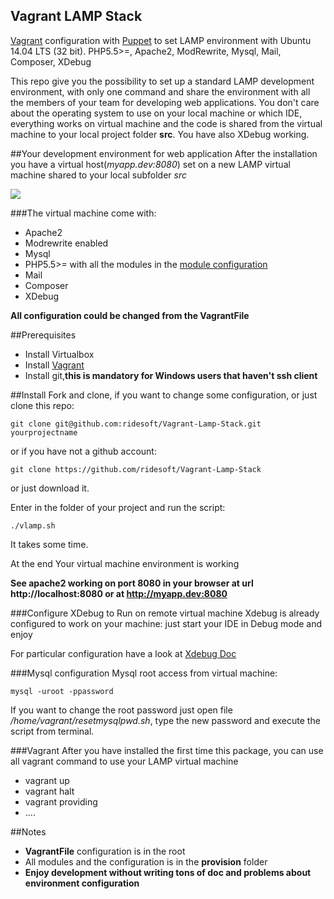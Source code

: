Vagrant LAMP Stack
------------------------

[Vagrant](https://www.vagrantup.com) configuration with [Puppet](https://puppetlabs.com) to set LAMP environment with Ubuntu 14.04 LTS (32 bit). PHP5.5>=, Apache2, ModRewrite, Mysql, Mail, Composer, XDebug

This repo give you the possibility to set up a standard LAMP development environment, with only one command and share the environment with all the members of your team for developing web applications. You don't care about the operating system to use on your local machine or which IDE, everything works on virtual machine and the code is shared from the virtual machine to your local project folder **src**.
You have also XDebug working.

##Your development environment for web application
After the installation you have a virtual host(*myapp.dev:8080*) set on a new LAMP virtual machine shared to your local subfolder *src*

![](https://github.com/ridesoft/Vagrant-Lamp-Stack/blob/master/doc/imgs/php5-5-24.png)

###The virtual machine  come with:
- Apache2
- Modrewrite enabled
- Mysql
- PHP5.5>= with all the modules in the [module configuration](https://github.com/ridesoft/VagrantLampStack/blob/master/provision/modules/php/manifests/init.pp)
- Mail
- Composer
- XDebug

**All configuration could be changed from the VagrantFile**

##Prerequisites
- Install Virtualbox
- Install [Vagrant](https://www.vagrantup.com)
- Install git,**this is mandatory for Windows users that haven't ssh client**

##Install
Fork and clone, if you want to change some configuration, or just clone this repo:
```
git clone git@github.com:ridesoft/Vagrant-Lamp-Stack.git yourprojectname
```
or if you have not a github account:
```
git clone https://github.com/ridesoft/Vagrant-Lamp-Stack
```
or just download it.

Enter in the folder of your project and run the script:
```
./vlamp.sh
```

It takes some time.

At the end Your virtual machine environment is working

**See apache2 working on port 8080 in your browser at url http://localhost:8080 or at http://myapp.dev:8080**

###Configure XDebug to Run on remote virtual machine
Xdebug is already configured to work on your machine: just start your IDE in Debug mode and enjoy

For particular configuration have a look at [Xdebug Doc](http://xdebug.org/docs/remote)

###Mysql configuration
Mysql root access from virtual machine:
```
mysql -uroot -ppassword
```
If you want to change the root password just open file */home/vagrant/resetmysqlpwd.sh*, type the new password and execute the script from terminal.

###Vagrant
After you have installed the first time this package, you can use all vagrant command to use your LAMP virtual machine
- vagrant up
- vagrant halt
- vagrant providing
- ....

##Notes
- **VagrantFile** configuration is in the root
- All modules and the configuration is in the **provision** folder
- **Enjoy development without writing tons of doc and problems about environment configuration**
